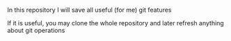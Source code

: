 In this repository I will save all useful (for me) git features

If it is useful, you may clone the whole repository and later refresh anything about git operations